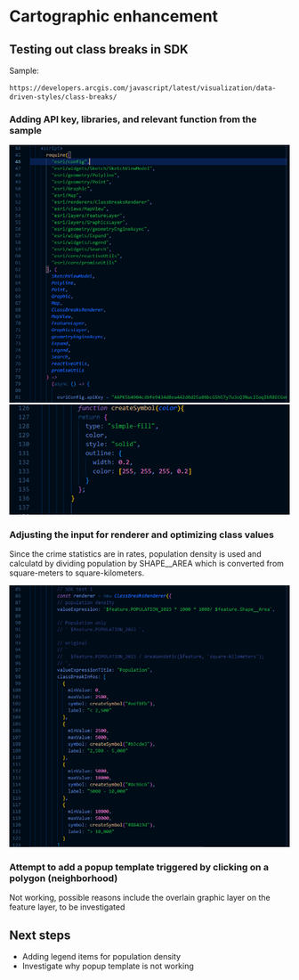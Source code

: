 # Cartographic enhancement

## Testing out class breaks in SDK
Sample:
```
https://developers.arcgis.com/javascript/latest/visualization/data-driven-styles/class-breaks/
```

### Adding API key, libraries, and relevant function from the sample 

![API key code](11_16.png "API key insert")
![createSymbol function](11_17.png "createSymbol function")

### Adjusting the input for renderer and optimizing class values
Since the crime statistics are in rates, population density is used and calculatd by dividing population by SHAPE__AREA 
which is converted from square-meters to square-kilometers.

![API key code](11_18.png "API key insert")

### Attempt to add a popup template triggered by clicking on a polygon (neighborhood)
Not working, possible reasons include the overlain graphic layer on the feature layer, to be investigated


## Next steps
- Adding legend items for population density
- Investigate why popup template is not working

